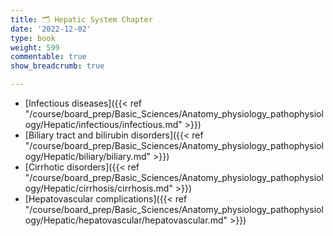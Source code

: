 ```yaml
---
title: 🗂 Hepatic System Chapter
date: '2022-12-02'
type: book
weight: 599
commentable: true
show_breadcrumb: true

---
```



- [Infectious diseases]({{< ref "/course/board_prep/Basic_Sciences/Anatomy_physiology_pathophysiology/Hepatic/infectious/infectious.md" >}})
- [Biliary tract and bilirubin disorders]({{< ref "/course/board_prep/Basic_Sciences/Anatomy_physiology_pathophysiology/Hepatic/biliary/biliary.md" >}}) 
- [Cirrhotic disorders]({{< ref "/course/board_prep/Basic_Sciences/Anatomy_physiology_pathophysiology/Hepatic/cirrhosis/cirrhosis.md" >}})
- [Hepatovascular complications]({{< ref "/course/board_prep/Basic_Sciences/Anatomy_physiology_pathophysiology/Hepatic/hepatovascular/hepatovascular.md" >}})